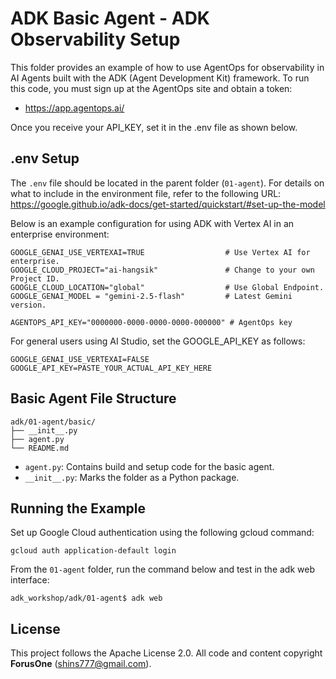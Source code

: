 # ADK Basic Agent - ADK Observability Setup

This folder provides an example of how to use AgentOps for observability in AI Agents built with the ADK (Agent Development Kit) framework.
To run this code, you must sign up at the AgentOps site and obtain a token:
* https://app.agentops.ai/

Once you receive your API_KEY, set it in the .env file as shown below.

## .env Setup

The `.env` file should be located in the parent folder (`01-agent`). For details on what to include in the environment file, refer to the following URL:
https://google.github.io/adk-docs/get-started/quickstart/#set-up-the-model

Below is an example configuration for using ADK with Vertex AI in an enterprise environment:

```
GOOGLE_GENAI_USE_VERTEXAI=TRUE                  # Use Vertex AI for enterprise.
GOOGLE_CLOUD_PROJECT="ai-hangsik"               # Change to your own Project ID.
GOOGLE_CLOUD_LOCATION="global"                  # Use Global Endpoint.
GOOGLE_GENAI_MODEL = "gemini-2.5-flash"         # Latest Gemini version.

AGENTOPS_API_KEY="0000000-0000-0000-0000-000000" # AgentOps key
```

For general users using AI Studio, set the GOOGLE_API_KEY as follows:

```
GOOGLE_GENAI_USE_VERTEXAI=FALSE
GOOGLE_API_KEY=PASTE_YOUR_ACTUAL_API_KEY_HERE
```

## Basic Agent File Structure
```
adk/01-agent/basic/
├── __init__.py
├── agent.py
└── README.md
```

- `agent.py`: Contains build and setup code for the basic agent.
- `__init__.py`: Marks the folder as a Python package.

## Running the Example

Set up Google Cloud authentication using the following gcloud command:

```
gcloud auth application-default login
```

From the `01-agent` folder, run the command below and test in the adk web interface:

```
adk_workshop/adk/01-agent$ adk web
```

## License
This project follows the Apache License 2.0. All code and content copyright **ForusOne** (shins777@gmail.com).